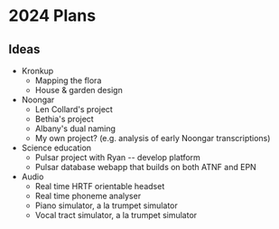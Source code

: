 # 2024 Plans

## Ideas

- Kronkup
  - Mapping the flora
  - House & garden design
- Noongar
  - Len Collard's project
  - Bethia's project
  - Albany's dual naming
  - My own project? (e.g. analysis of early Noongar transcriptions)
- Science education
  - Pulsar project with Ryan -- develop platform
  - Pulsar database webapp that builds on both ATNF and EPN
- Audio
  - Real time HRTF orientable headset
  - Real time phoneme analyser
  - Piano simulator, a la trumpet simulator
  - Vocal tract simulator, a la trumpet simulator

